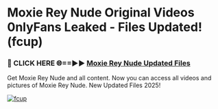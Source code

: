 # Moxie Rey Nude Original Videos 0nlyFans Leaked - Files Updated! (fcup)

<h3>🔴 CLICK HERE 🌐==►► <a href="https://tinyurl.com/yc6ubb5a" rel="nofollow">Moxie Rey Nude Updated Files</a></h3>

Get Moxie Rey Nude and all content. Now you can access all videos and pictures of Moxie Rey Nude. New Updated Files 2025!

[![fcup](https://i.imgur.com/7eu0CRL.gif)](https://tinyurl.com/yc6ubb5a)
